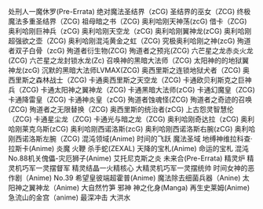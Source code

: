 处刑人一魔休罗(Pre-Errata)
绝对魔法圣结界（zCG)
圣结界的巫女（ZCG)
终极魔法多重圣结界（ZCG)
祖母暗之书（ZCG)
奥利哈刚天神荡(zcG)
借卡（ZCG)
奥利哈刚巨神兵（zCG)
奥利哈刚天空龙（zCG)
奥利哈刚翼神龙(zCG)
奥利哈刚超强欲之壶（ZCG)
奥利哈刚混沌黄金之虹（ZCG)
究极奥利哈刚之神(zcG)
殉道者双子白骨（zcG)
殉道者衍生物(ZCG)
殉道者之预兆(ZCG)
六芒星之龙赤炎火龙(ZCG)
六芒星之龙封锁水龙(Zc)
召唤神的黑暗大法师（ZCG)
太阳神的的地狱翼神龙(zcG)
沉默的黑暗大法师LVMAX(ZCG)
奥西里斯之连锁地狱犬者（ZCG)
奥西里斯之森林战士（ZCG)
卡通奥西里斯之天空龙（ZCG)
卡通欧贝利斯克之巨神兵（ZCG)
卡通太阳神之翼神龙（ZCG)
卡通黑暗大法师(zCG)
卡通幻魔皇（ZCG)
卡通降雷皇（ZCG)
卡通神炎皇（zCG)
殉道者蚀魂怪(ZCG)
殉道者之奇迹的召唤(ZCG)
殉道者之无限替换（ZCG)
奥西里斯的统治者(zCG)
上古怨灵智慧伦（ZCG)
卡通星尘龙（ZCG)
卡通光与暗之龙（ZCG)
奥利哈刚奇达拉（zCG)
奥利哈刚莱克乌斯(zCG)
奥利哈刚西诺洛斯(zcG)
奥利哈刚西诺洛斯右腕(zCG)
奥利哈刚西诺洛斯左腕（ZCG)
混沌领域(Anime)
时间的飞跃
魔法圣域
地缚神维拉科查·拉斯卡(Anime)
炎魔
火鞭
杀手蛇(ZEXAL)
天降的宝札(Anime)
命运的宝札
混沌No.88机关傀儡-灾厄狮子(Anime)
艾托尼克斯之炎
未来合(Pre-Errata)
精灵炉
精灵机巧军一灵摆督军
精灵结晶一火精核心
大精灵机巧军一灵摆统帅
时间女神的恶作剧（Anime)
No.39 希望皇彼端超霍普(Anime)
魔法除去细菌兵器（Anine)
太阳神之翼神龙（Anime)
大自然竹笋
邪神 神之化身(Manga)
再生史莱姆(Anime)
急流山的金宫（anime)
最深冲击
大洪水